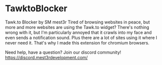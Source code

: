 # TawktoBlocker
Tawk.to Blocker by SM mest3r
Tired of browsing websites in peace, but more and more websites are using the Tawk.to widget? There's nothing wrong with it, but I'm particularly annoyed that it crawls into my face and even sends a notification sound. Plus there are a lot of sites using it where I never need it. That's why I made this extension for chromium browsers. 

Need help, have a question? Join our discord community! https://discord.mest3rdevelopment.com/
